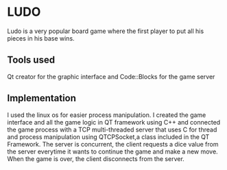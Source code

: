 # LUDO
Ludo is a very popular board game where the first player to put all his pieces in his base wins.
## Tools used
Qt creator for the graphic interface and Code::Blocks for the game server

## Implementation
I used the linux os for easier process manipulation. I created the game interface and all the game logic in QT framework using C++ and connected the game process with a TCP multi-threaded server that uses C for thread and process manipulation using QTCPSocket,a class included in the QT Framework. The server is concurrent, the client requests a dice value from the server everytime it wants to continue the game and make a new move. When the game is over, the client disconnects from the server.

